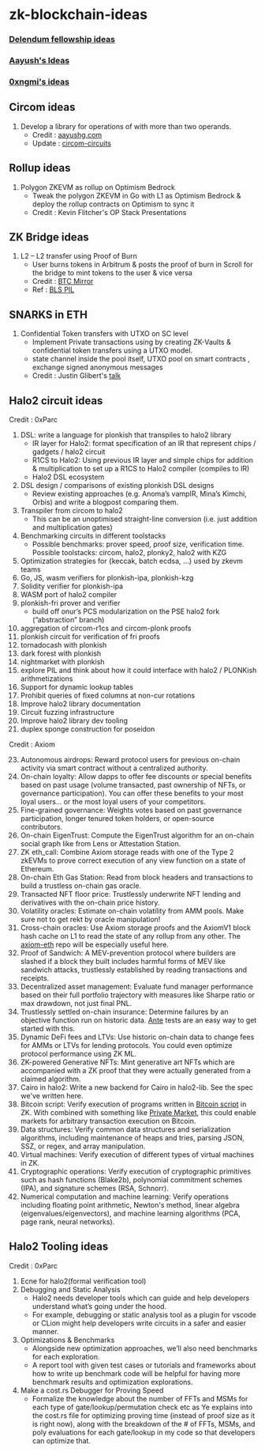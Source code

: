 # zk-blockchain-ideas

### [Delendum fellowship ideas](https://delendum.xyz/writings/2022-11-22-what-to-build-next-in-zero-knowledge.html)
### [Aayush's Ideas](https://github.com/Divide-By-0/ideas-for-projects-people-would-use#crypto-400-each)
### [0xngmi's ideas](https://github.com/0xngmi/ideas)



## Circom ideas

1. Develop a library for operations of with more than two operands.
   - Credit : [aayushg.com](https://aayushg.com/)
   - Update : [circom-circuits](https://github.com/nullity00/circom-circuits)

## Rollup ideas

1. Polygon ZKEVM as rollup on Optimism Bedrock 
   - Tweak the polygon ZKEVM in Go with L1 as Optimism Bedrock & deploy the rollup contracts on Optimism to sync it
   - Credit : Kevin Flitcher's OP Stack Presentations

## ZK Bridge ideas 

1. L2 – L2 transfer using Proof of Burn 
   - User burns tokens in Arbitrum & posts the proof of burn in Scroll for the bridge to mint tokens to the user & vice versa
   - Credit : [BTC Mirror](https://bitcoinmirror.org/)
   - Ref : [BLS PIL](https://devfolio.co/projects/bls-pil-865f)

## SNARKS in ETH

1. Confidential Token transfers with UTXO on SC level 
   - Implement Private transactions using by creating ZK-Vaults & confidential token transfers using a UTXO model.
   - state channel inside the pool itself, UTXO pool on smart contracts , exchange signed anonymous messages
   - Credit : Justin Glibert's [talk](https://youtu.be/3AOhH0mTmYM?t=2786)

## Halo2 circuit ideas 

Credit : 0xParc

1. DSL: write a language for plonkish that transpiles to halo2 library
   - IR layer for Halo2: format specification of an IR that represent chips / gadgets / halo2 circuit
   - R1CS to Halo2: Using previous IR layer and simple chips for addition & multiplication to set up a R1CS to Halo2 compiler (compiles to IR)
   - Halo2 DSL ecosystem
2. DSL design / comparisons of existing plonkish DSL designs
   - Review existing approaches (e.g. Anoma’s vampIR, Mina’s Kimchi, Orbis) and write a blogpost comparing them.
3. Transpiler from circom to halo2
   - This can be an unoptimised straight-line conversion (i.e. just addition and multiplication gates)
4. Benchmarking circuits in different toolstacks
   - Possible benchmarks: prover speed, proof size, verification time. Possible toolstacks: circom, halo2, plonky2, halo2 with KZG
6. Optimization strategies for {keccak, batch ecdsa, …} used by zkevm teams
7. Go, JS, wasm verifiers for plonkish-ipa, plonkish-kzg
8. Solidity verifier for plonkish-ipa
9. WASM port of halo2 compiler
10. plonkish-fri prover and verifier
    - build off onur’s PCS modularization on the PSE halo2 fork (”abstraction” branch)
11. aggregation of circom-r1cs and circom-plonk proofs
12. plonkish circuit for verification of fri proofs
13. tornadocash with plonkish
14. dark forest with plonkish
15. nightmarket with plonkish
16. explore PIL and think about how it could interface with halo2 / PLONKish arithmetizations
17. Support for dynamic lookup tables
18. Prohibit queries of fixed columns at non-cur rotations
19. Improve halo2 library documentation
20. Circuit fuzzing infrastructure
21. Improve halo2 library dev tooling
22. duplex sponge construction for poseidon

Credit : Axiom

23. Autonomous airdrops: Reward protocol users for previous on-chain activity via smart contract without a centralized authority. 
24. On-chain loyalty: Allow dapps to offer fee discounts or special benefits based on past usage (volume transacted, past ownership of NFTs, or governance participation). You can offer these benefits to your most loyal users... or the most loyal users of your competitors.
25. Fine-grained governance: Weights votes based on past governance participation, longer tenured token holders, or open-source contributors.
26. On-chain EigenTrust: Compute the EigenTrust algorithm for an on-chain social graph like from Lens or Attestation Station.
27. ZK eth_call: Combine Axiom storage reads with one of the Type 2 zkEVMs to prove correct execution of any view function on a state of Ethereum.
28. On-chain Eth Gas Station: Read from block headers and transactions to build a trustless on-chain gas oracle.
29. Transacted NFT floor price: Trustlessly underwrite NFT lending and derivatives with the on-chain price history.
30. Volatility oracles: Estimate on-chain volatility from AMM pools. Make sure not to get rekt by oracle manipulation!
31. Cross-chain oracles: Use Axiom storage proofs and the AxiomV1 block hash cache on L1 to read the state of any rollup from any other. The [axiom-eth](https://github.com/axiom-crypto/axiom-eth) repo will be especially useful here.
32. Proof of Sandwich: A MEV-prevention protocol where builders are slashed if a block they built includes harmful forms of MEV like sandwich attacks, trustlessly established by reading transactions and receipts.
33. Decentralized asset management: Evaluate fund manager performance based on their full portfolio trajectory with measures like Sharpe ratio or max drawdown, not just final PNL.
34. Trustlessly settled on-chain insurance: Determine failures by an objective function run on historic data. [Ante](https://www.ante.finance/) tests are an easy way to get started with this.
35. Dynamic DeFi fees and LTVs: Use historic on-chain data to change fees for AMMs or LTVs for lending protocols. You could even optimize protocol performance using ZK ML.
36. ZK-powered Generative NFTs: Mint generative art NFTs which are accompanied with a ZK proof that they were actually generated from a claimed algorithm.
37. Cairo in halo2: Write a new backend for Cairo in halo2-lib. See the spec we've written here.
38. Bitcoin script: Verify execution of programs written in [Bitcoin script](https://en.bitcoin.it/wiki/Script) in ZK. With combined with something like [Private Market](https://www.privatemarket.dev/), this could enable markets for arbitrary transaction execution on Bitcoin.
39. Data structures: Verify common data structures and serialization algorithms, including maintenance of heaps and tries, parsing JSON, SSZ, or regex, and array manipulation.
40. Virtual machines: Verify execution of different types of virtual machines in ZK.
41. Cryptographic operations: Verify execution of cryptographic primitives such as hash functions (Blake2b), polynomial commitment schemes (IPA), and signature schemes (RSA, Schnorr).
42. Numerical computation and machine learning: Verify operations including floating point arithmetic, Newton's method, linear algebra (eigenvalues/eigenvectors), and machine learning algorithms (PCA, page rank, neural networks).

## Halo2 Tooling ideas

Credit : 0xParc

1. Ecne for halo2(formal verification tool)
2. Debugging and Static Analysis
   - Halo2 needs developer tools which can guide and help developers understand what’s going under the hood.
   - For example, debugging or static analysis tool as a plugin for vscode or CLion might help developers write circuits in a safer and easier manner.
3. Optimizations & Benchmarks
   - Alongside new optimization approaches, we’ll also need benchmarks for each exploration.
   - A report tool with given test cases or tutorials and frameworks about how to write up benchmark code will be helpful for having more benchmark results and optimization explorations.
4. Make a cost.rs Debugger for Proving Speed
   - Formalize the knowledge about the number of FFTs and MSMs for each type of gate/lookup/permutation check etc as Ye explains into the cost.rs file for optimizing proving time (instead of proof size as it is right now), along with the breakdown of the # of FFTs, MSMs, and poly evaluations for each gate/lookup in my code so that developers can optimize that.






